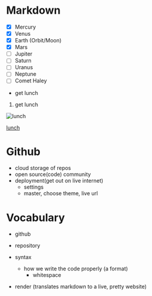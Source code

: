 
<!-- header -->
# Markdown

<!-- checklist -->
- [x] Mercury
- [x] Venus
- [x] Earth (Orbit/Moon)
- [x] Mars
- [ ] Jupiter
- [ ] Saturn
- [ ] Uranus
- [ ] Neptune
- [ ] Comet Haley

<!-- unordered list -->
- get lunch

<!-- ordered list -->
1. get lunch

<!-- image -->
![lunch](https://www.thegraciouspantry.com/wp-content/uploads/2018/08/clean-eating-lunch-box-burritos-h-3-.jpg)

<!-- link -->

<!-- comments- shortcut command / -->

[lunch](https://www.google.com)

# Github

- cloud storage of repos
- open source(code) community
- deployment(get out on live internet)
  - settings
  - master, choose theme, live url


# Vocabulary

- github
- repository
- syntax
  - how we write the code properly (a format)
    - whitespace

- render (translates markdown to a live, pretty website)
